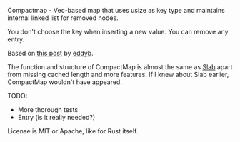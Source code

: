Compactmap - Vec-based map that uses usize as key type and maintains internal linked list for removed nodes.

You don't choose the key when inserting a new value. You can remove any entry.

Based on [this post](https://play.rust-lang.org/?gist=599f79559d6f18cc0266&version=stable) by [eddyb](https://github.com/eddyb).

The function and structure of CompactMap is almost the same as [Slab](https://docs.rs/slab) apart from missing cached length and more features. If I knew about Slab earlier, CompactMap wouldn't have appeared.

TODO:

* More thorough tests
* Entry (is it really needed?)

License is MIT or Apache, like for Rust itself.
